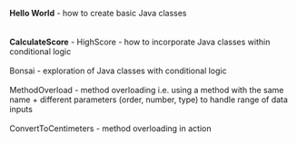 **Hello World** - how to create basic Java classes </br> </br></br>
**CalculateScore** - HighScore - how to incorporate Java classes within conditional logic </br></br>
               Bonsai    - exploration of Java classes with conditional logic </br></br>
               MethodOverload - method overloading i.e. using a method with the same name + different parameters (order, number, type) to handle range of data inputs </br></br>
               ConvertToCentimeters - method overloading in action </br></br>
               
